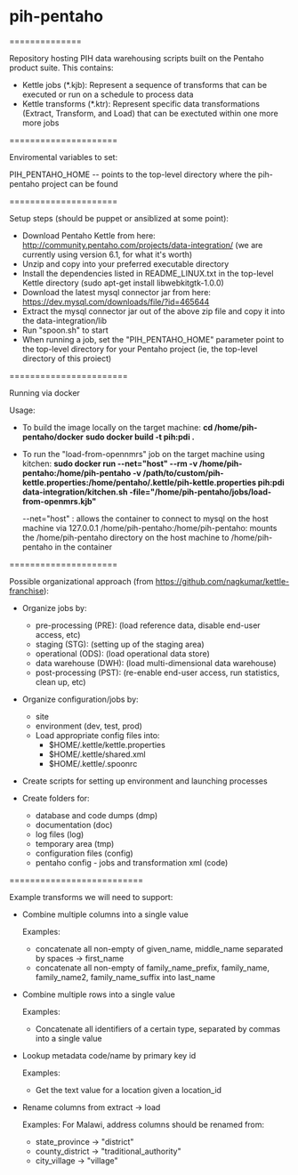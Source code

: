 # pih-pentaho
==============

Repository hosting PIH data warehousing scripts built on the Pentaho product suite.  This contains:

* Kettle jobs (*.kjb):  Represent a sequence of transforms that can be executed or run on a schedule to process data
* Kettle transforms (*.ktr):  Represent specific data transformations (Extract, Transform, and Load) that can be exectuted within one more more jobs

=====================

Enviromental variables to set:

PIH_PENTAHO_HOME  -- points to the top-level directory where the pih-pentaho project can be found

=====================

Setup steps (should be puppet or ansiblized at some point):

* Download Pentaho Kettle from here: http://community.pentaho.com/projects/data-integration/  (we are currently using version 6.1, for what it's worth)
* Unzip and copy into your preferred executable directory
* Install the dependencies listed in README_LINUX.txt in the top-level Kettle directory (sudo apt-get install libwebkitgtk-1.0.0)
* Download the latest mysql connector jar from here: https://dev.mysql.com/downloads/file/?id=465644
* Extract the mysql connector jar out of the above zip file and copy it into the data-integration/lib
* Run "spoon.sh" to start
* When running a job, set the "PIH_PENTAHO_HOME" parameter point to the top-level directory for your Pentaho project (ie, the top-level directory of this proiect)

=======================

Running via docker


Usage:

* To build the image locally on the target machine:
    **cd /home/pih-pentaho/docker**
    **sudo docker build -t pih:pdi .**
    
* To run the "load-from-opennmrs" job on the target machine using kitchen:
    **sudo docker run --net="host" --rm -v /home/pih-pentaho:/home/pih-pentaho -v /path/to/custom/pih-kettle.properties:/home/pentaho/.kettle/pih-kettle.properties pih:pdi data-integration/kitchen.sh -file="/home/pih-pentaho/jobs/load-from-openmrs.kjb"**
   
    --net="host" : allows the container to connect to mysql on the host machine via 127.0.0.1
     /home/pih-pentaho:/home/pih-pentaho: mounts the /home/pih-pentaho directory on the host machine to /home/pih-pentaho in the container

=====================

Possible organizational approach (from https://github.com/nagkumar/kettle-franchise):


* Organize jobs by:
  * pre-processing (PRE): (load reference data, disable end-user access, etc)
  * staging (STG):  (setting up of the staging area)
  * operational (ODS):  (load operational data store)
  * data warehouse (DWH):  (load multi-dimensional data warehouse)
  * post-processing (PST):  (re-enable end-user access, run statistics, clean up, etc)

* Organize configuration/jobs by:
  * site
  * environment (dev, test, prod)
  * Load appropriate config files into:
    * $HOME/.kettle/kettle.properties
    * $HOME/.kettle/shared.xml
    * $HOME/.kettle/.spoonrc
  
* Create scripts for setting up environment and launching processes

* Create folders for:
  * database and code dumps (dmp)
  * documentation (doc)
  * log files (log)
  * temporary area (tmp)
  * configuration files (config)
  * pentaho config - jobs and transformation xml (code)
 

==========================

Example transforms we will need to support:

* Combine multiple columns into a single value

  Examples:
     - concatenate all non-empty of given_name, middle_name separated by spaces -> first_name
     - concatenate all non-empty of family_name_prefix, family_name, family_name2, family_name_suffix into last_name

* Combine multiple rows into a single value

  Examples:
     - Concatenate all identifiers of a certain type, separated by commas into a single value

* Lookup metadata code/name by primary key id

  Examples:
     - Get the text value for a location given a location_id

* Rename columns from extract -> load

  Examples: For Malawi, address columns should be renamed from:
     - state_province -> "district"
     - county_district -> "traditional_authority"
     - city_village -> "village"

